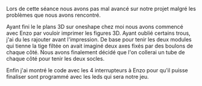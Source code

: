 Lors de cette séance nous avons pas mal avancé sur notre projet malgré les problèmes que nous avons rencontré.

Ayant fini le le plans 3D sur oneshape chez moi nous avons commencé avec Enzo par vouloir imprimer les figures 3D. Ayant oublié certains trous, j'ai du les rajouter avant l'impression. De base pour tenir les deux modules qui tienne la tige filtée on avait imaginé deux axes fixés par des boulons de chaque côté. Nous avons finalement décidé que l'on collerai un tube de chaque côté pour tenir les deux socles.

Enfin j'ai montré le code avec les 4 interrupteurs à Enzo pour qu'il puisse finaliser sont programmé avec les leds qui sera notre jeu.
